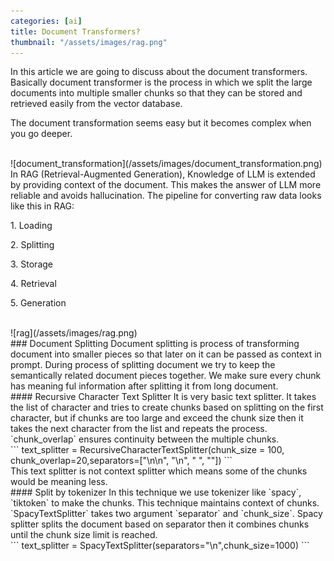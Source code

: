 ```yaml
---
categories: [ai]
title: Document Transformers?
thumbnail: "/assets/images/rag.png"
---
```


In this article we are going to discuss about the document transformers. Basically document transformer is the process in which we split the large documents into multiple smaller chunks so that they can be stored and retrieved easily from the vector database.

The document transformation seems easy but it becomes complex when you go deeper.

<br>
![document_transformation](/assets/images/document_transformation.png)

<br>
In RAG (Retrieval-Augmented Generation), Knowledge of LLM is extended by providing context of the document. This makes the answer of LLM more reliable and avoids hallucination. The pipeline for converting raw data looks like this in RAG:

1.&nbsp;Loading

2.&nbsp;Splitting

3.&nbsp;Storage

4.&nbsp;Retrieval

5.&nbsp;Generation

<br>
![rag](/assets/images/rag.png)

<br>
### Document Splitting
Document splitting is process of transforming document into smaller pieces so that later on it can be passed as context in prompt. During process of splitting document we try to keep the semantically related document pieces together. We make sure every chunk has meaning ful information after splitting it from long document.

<br>
#### Recursive Character Text Splitter
It is very basic text splitter. It takes the list of character and tries to create chunks based on splitting on the first character, but if chunks are too large and exceed the chunk size then it takes the next character from the list and repeats the process. `chunk_overlap` ensures continuity between the multiple chunks.

<br>
```
text_splitter = RecursiveCharacterTextSplitter(chunk_size = 100, chunk_overlap=20,separators=["\n\n", "\n", " ", ""])
```

<br>
This text splitter is not context splitter which means some of the chunks would be meaning less.

<br>
#### Split by tokenizer
In this technique we use tokenizer like `spacy`, `tiktoken` to make the chunks. This technique maintains context of chunks. `SpacyTextSplitter` takes two argument `separator` and `chunk_size`. Spacy splitter splits the document based on separator then it combines chunks until the chunk size limit is reached.

<br>
```
text_splitter = SpacyTextSplitter(separators="\n",chunk_size=1000)
```